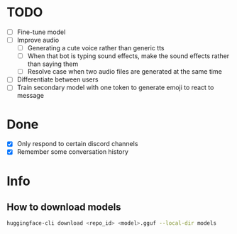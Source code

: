 # TODO

- [ ] Fine-tune model
- [ ] Improve audio
    - [ ] Generating a cute voice rather than generic tts
    - [ ] When that bot is typing sound effects, make the sound effects rather than saying them
    - [ ] Resolve case when two audio files are generated at the same time
- [ ] Differentiate between users
- [ ] Train secondary model with one token to generate emoji to react to message

# Done

- [x] Only respond to certain discord channels
- [x] Remember some conversation history

# Info

## How to download models

```bash
huggingface-cli download <repo_id> <model>.gguf --local-dir models
```
